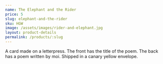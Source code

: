 ```yaml
---
name: The Elephant and the Rider
price: 5
slug: elephant-and-the-rider
sku: HGW
image: /assets/images/rider-and-elephant.jpg
layout: product-details
permalink: /products/:slug
---
```


A card made on a letterpress. The front has the title of the poem.
The back has a poem written by moi. Shipped in a canary yellow envelope.
